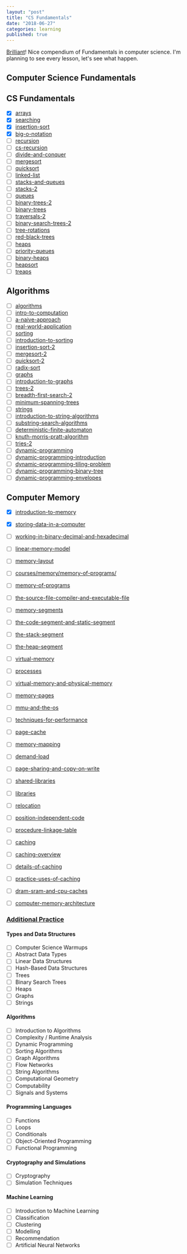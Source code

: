 ```yaml
---
layout: "post"
title: "CS Fundamentals"
date: "2018-06-27"
categories: learning
published: true
---
```


[Brilliant](https://brilliant.org)! Nice compendium of Fundamentals in computer science.
I'm planning to see every lesson, let's see what happen.

## Computer Science Fundamentals

## CS Fundamentals

- [x] [arrays](https://brilliant.org/practice/arrays/?chapter=intro-to-algorithms&p=2)
- [x] [searching](https://brilliant.org/practice/searching/?chapter=intro-to-algorithms)
- [x] [insertion-sort](https://brilliant.org/practice/insertion-sort/?chapter=intro-to-algorithms)
- [x] [big-o-notation](https://brilliant.org/practice/big-o-notation-2/?chapter=intro-to-algorithms)
- [ ] [recursion](https://brilliant.org/practice/recursion/?chapter=recursion)
- [ ] [cs-recursion](https://brilliant.org/practice/cs-recursion/?chapter=recursion)
- [ ] [divide-and-conquer](https://brilliant.org/practice/divide-and-conquer/?chapter=recursion)
- [ ] [mergesort](https://brilliant.org/practice/mergesort/?chapter=recursion)
- [ ] [quicksort](https://brilliant.org/practice/quicksort/?chapter=recursion)
- [ ] [linked-list](https://brilliant.org/practice/linked-list/?chapter=recursion)
- [ ] [stacks-and-queues](https://brilliant.org/practice/stacks-and-queues/?chapter=stacks-and-queues)
- [ ] [stacks-2](https://brilliant.org/practice/stacks-2/?chapter=stacks-and-queues)
- [ ] [queues](https://brilliant.org/practice/queues/?chapter=stacks-and-queues)
- [ ] [binary-trees-2](https://brilliant.org/practice/binary-trees-2/?chapter=binary-trees)
- [ ] [binary-trees](https://brilliant.org/practice/binary-trees/?chapter=binary-trees)
- [ ] [traversals-2](https://brilliant.org/practice/traversals-2/?chapter=binary-trees)
- [ ] [binary-search-trees-2](https://brilliant.org/practice/binary-search-trees-2/?chapter=binary-trees)
- [ ] [tree-rotations](https://brilliant.org/practice/tree-rotations/?chapter=binary-trees)
- [ ] [red-black-trees](https://brilliant.org/practice/red-black-trees/?chapter=binary-trees)
- [ ] [heaps](https://brilliant.org/practice/heaps/?chapter=heaps-2)
- [ ] [priority-queues](https://brilliant.org/practice/priority-queues/?chapter=heaps-2)
- [ ] [binary-heaps](https://brilliant.org/practice/binary-heaps/?chapter=heaps-2)
- [ ] [heapsort](https://brilliant.org/practice/heapsort/?chapter=heaps-2)
- [ ] [treaps](https://brilliant.org/practice/treaps/?chapter=heaps-2)

## Algorithms

- [ ] [algorithms](https://brilliant.org/practice/algorithms/?chapter=algorithms)
- [ ] [intro-to-computation](https://brilliant.org/practice/intro-to-computation/?chapter=algorithms)
- [ ] [a-naive-approach](https://brilliant.org/practice/a-naive-approach/?chapter=algorithms)
- [ ] [real-world-application](https://brilliant.org/practice/real-world-application/?chapter=algorithms)
- [ ] [sorting](https://brilliant.org/practice/sorting/?chapter=sorting)
- [ ] [introduction-to-sorting](https://brilliant.org/practice/introduction-to-sorting/?chapter=sorting)
- [ ] [insertion-sort-2](https://brilliant.org/practice/insertion-sort-2/?chapter=sorting)
- [ ] [mergesort-2](https://brilliant.org/practice/mergesort-2/?chapter=sorting)
- [ ] [quicksort-2](https://brilliant.org/practice/quicksort-2/?chapter=sorting)
- [ ] [radix-sort](https://brilliant.org/practice/radix-sort/?chapter=sorting)
- [ ] [graphs](https://brilliant.org/practice/graphs/?chapter=graphs-2)
- [ ] [introduction-to-graphs](https://brilliant.org/practice/introduction-to-graphs/?chapter=graphs-2&p=1)
- [ ] [trees-2](https://brilliant.org/practice/trees-2/?chapter=graphs-2)
- [ ] [breadth-first-search-2](https://brilliant.org/practice/breadth-first-search-2/?chapter=graphs-2)
- [ ] [minimum-spanning-trees](https://brilliant.org/practice/minimum-spanning-trees/?chapter=graphs-2)
- [ ] [strings](https://brilliant.org/practice/strings/?chapter=strings-2)
- [ ] [introduction-to-string-algorithms](https://brilliant.org/practice/introduction-to-string-algorithms/?chapter=strings-2)
- [ ] [substring-search-algorithms](https://brilliant.org/practice/substring-search-algorithms/?chapter=strings-2)
- [ ] [deterministic-finite-automaton](https://brilliant.org/practice/deterministic-finite-automaton/?chapter=strings-2)
- [ ] [knuth-morris-pratt-algorithm](https://brilliant.org/practice/knuth-morris-pratt-algorithm/?chapter=strings-2)
- [ ] [tries-2](https://brilliant.org/practice/tries-2/?chapter=strings-2)
- [ ] [dynamic-programming](https://brilliant.org/practice/dynamic-programming/?chapter=dynamic-programming-2)
- [ ] [dynamic-programming-introduction](https://brilliant.org/practice/dynamic-programming-introduction/?chapter=dynamic-programming-2)
- [ ] [dynamic-programming-tiling-problem](https://brilliant.org/practice/dynamic-programming-tiling-problem/?chapter=dynamic-programming-2)
- [ ] [dynamic-programming-binary-tree](https://brilliant.org/practice/dynamic-programming-binary-tree/?chapter=dynamic-programming-2)
- [ ] [dynamic-programming-envelopes](https://brilliant.org/practice/dynamic-programming-envelopes/?chapter=dynamic-programming-2&p=1)

## Computer Memory

- [x] [introduction-to-memory](https://brilliant.org/practice/introduction-to-memory/?chapter=introduction-to-memory)
- [x] [storing-data-in-a-computer](https://brilliant.org/practice/storing-data-in-a-computer/?chapter=introduction-to-memory)
- [ ] [working-in-binary-decimal-and-hexadecimal](https://brilliant.org/practice/working-in-binary-decimal-and-hexadecimal/?chapter=introduction-to-memory)
- [ ] [linear-memory-model](https://brilliant.org/practice/linear-memory-model/?chapter=introduction-to-memory)
- [ ] [memory-layout](https://brilliant.org/practice/memory-layout/?chapter=introduction-to-memory)
- [ ] [courses/memory/memory-of-programs/](https://brilliant.org/courses/memory/memory-of-programs/)
- [ ] [memory-of-programs](https://brilliant.org/practice/memory-of-programs/?chapter=memory-of-programs)
- [ ] [the-source-file-compiler-and-executable-file](https://brilliant.org/practice/the-source-file-compiler-and-executable-file/?chapter=memory-of-programs)
- [ ] [memory-segments](https://brilliant.org/practice/memory-segments/?chapter=memory-of-programs)
- [ ] [the-code-segment-and-static-segment](https://brilliant.org/practice/the-code-segment-and-static-segment/?chapter=memory-of-programs)
- [ ] [the-stack-segment](https://brilliant.org/practice/the-stack-segment/?chapter=memory-of-programs)
- [ ] [the-heap-segment](https://brilliant.org/practice/the-heap-segment/?chapter=memory-of-programs)
- [ ] [virtual-memory](https://brilliant.org/practice/virtual-memory/?chapter=virtual-memory)
- [ ] [processes](https://brilliant.org/practice/processes/?chapter=virtual-memory)
- [ ] [virtual-memory-and-physical-memory](https://brilliant.org/practice/virtual-memory-and-physical-memory/?chapter=virtual-memory)
- [ ] [memory-pages](https://brilliant.org/practice/memory-pages/?chapter=virtual-memory)
- [ ] [mmu-and-the-os](https://brilliant.org/practice/mmu-and-the-os/?chapter=virtual-memory)
- [ ] [techniques-for-performance](https://brilliant.org/practice/techniques-for-performance/?chapter=techniques-for-performance)
- [ ] [page-cache](https://brilliant.org/practice/page-cache/?chapter=techniques-for-performance)
- [ ] [memory-mapping](https://brilliant.org/practice/memory-mapping/?chapter=techniques-for-performance)
- [ ] [demand-load](https://brilliant.org/practice/demand-load/?chapter=techniques-for-performance)
- [ ] [page-sharing-and-copy-on-write](https://brilliant.org/practice/page-sharing-and-copy-on-write/?chapter=techniques-for-performance)
- [ ] [shared-libraries](https://brilliant.org/practice/shared-libraries/?chapter=shared-libraries)
- [ ] [libraries](https://brilliant.org/practice/libraries/?chapter=shared-libraries)
- [ ] [relocation](https://brilliant.org/practice/relocation/?chapter=shared-libraries)
- [ ] [position-independent-code](https://brilliant.org/practice/position-independent-code/?chapter=shared-libraries)
- [ ] [procedure-linkage-table](https://brilliant.org/practice/procedure-linkage-table/?chapter=shared-libraries)
- [ ] [caching](https://brilliant.org/practice/caching/?chapter=caching)
- [ ] [caching-overview](https://brilliant.org/practice/caching-overview/?chapter=caching)
- [ ] [details-of-caching](https://brilliant.org/practice/details-of-caching/?chapter=caching)
- [ ] [practice-uses-of-caching](https://brilliant.org/practice/practice-uses-of-caching/?chapter=caching)
- [ ] [dram-sram-and-cpu-caches](https://brilliant.org/practice/dram-sram-and-cpu-caches/?chapter=caching)
- [ ] [computer-memory-architecture](https://brilliant.org/practice/computer-memory-architecture/?chapter=caching)


### [Additional Practice](https://brilliant.org/computer-science/)

#### Types and Data Structures

- [ ] Computer Science Warmups
- [ ] Abstract Data Types
- [ ] Linear Data Structures
- [ ] Hash-Based Data Structures
- [ ] Trees
- [ ] Binary Search Trees
- [ ] Heaps
- [ ] Graphs
- [ ] Strings

#### Algorithms
- [ ] Introduction to Algorithms
- [ ] Complexity / Runtime Analysis
- [ ] Dynamic Programming
- [ ] Sorting Algorithms
- [ ] Graph Algorithms
- [ ] Flow Networks
- [ ] String Algorithms
- [ ] Computational Geometry
- [ ] Computability
- [ ] Signals and Systems

#### Programming Languages
- [ ] Functions
- [ ] Loops
- [ ] Conditionals
- [ ] Object-Oriented Programming
- [ ] Functional Programming

#### Cryptography and Simulations
- [ ] Cryptography
- [ ] Simulation Techniques

#### Machine Learning
- [ ] Introduction to Machine Learning
- [ ] Classification
- [ ] Clustering
- [ ] Modelling
- [ ] Recommendation
- [ ] Artificial Neural Networks
